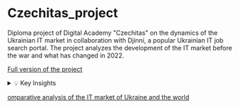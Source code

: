 # Czechitas_project
 Diploma project of Digital Academy "Czechitas" on the dynamics of the Ukrainian IT market in collaboration with Djinni, a popular Ukrainian IT job search portal. The project analyzes the development of the IT market before the war and what has changed in 2022.

[Full version of the project](https://medium.com/@milabunyak79/comparative-analysis-of-the-ukrainian-it-market-over-the-last-4-years-79971264a922)

<details>
  <summary>💡 Key Insights</summary>

  - The most successful month for sales is November ($352461.07 Total_sales)
  - Sales dropped in 2019($0,47M), but from 2019 to 2021($0,73M) they grew, as did the number of checks.
</details>

[omparative analysis of the IT market of Ukraine and the world](https://miro.medium.com/v2/resize:fit:1100/format:webp/1*TdYd1TDTgJmoYIx_2WqIwg.jpeg)
